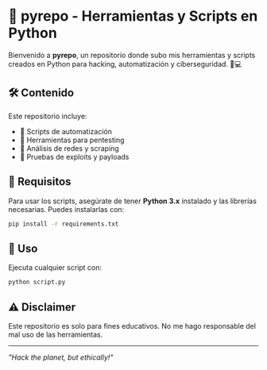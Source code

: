 # 🚀 pyrepo - Herramientas y Scripts en Python

Bienvenido a **pyrepo**, un repositorio donde subo mis herramientas y scripts creados en Python para hacking, automatización y ciberseguridad. 🐍💻

## 🛠️ Contenido
Este repositorio incluye:
- 🔹 Scripts de automatización
- 🔹 Herramientas para pentesting
- 🔹 Análisis de redes y scraping
- 🔹 Pruebas de exploits y payloads

## 🚀 Requisitos
Para usar los scripts, asegúrate de tener **Python 3.x** instalado y las librerías necesarias. Puedes instalarlas con:
```bash
pip install -r requirements.txt
```

## 📂 Uso
Ejecuta cualquier script con:
```bash
python script.py
```

## ⚠️ Disclaimer
Este repositorio es solo para fines educativos. No me hago responsable del mal uso de las herramientas.

---
_"Hack the planet, but ethically!"_
